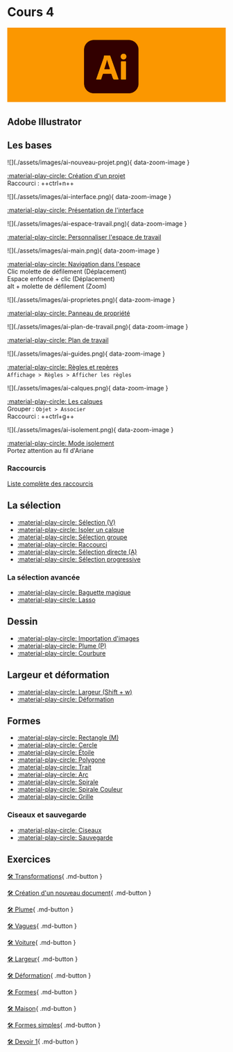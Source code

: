 # Cours 4

![](./assets/images/illustrator_banner.png)

## Adobe Illustrator





## Les bases

<div class="grid grid-1-2" markdown>
  ![](./assets/images/ai-nouveau-projet.png){ data-zoom-image }

  [:material-play-circle: Création d'un projet](https://cmontmorency365.sharepoint.com/:v:/s/TIM-582214-Animation2d77/ES5ddJzsh91LrbRnu6N642EBaWL34-pCoxRj9pk49v7VGg?e=kCswfy)
  <br>Raccourci : ++ctrl+n++
</div>

<div class="grid grid-1-2" markdown>
  ![](./assets/images/ai-interface.png){ data-zoom-image }

  [:material-play-circle: Présentation de l'interface](https://cmontmorency365.sharepoint.com/:v:/s/TIM-582214-Animation2d77/EcWxaKyOey9FiYqmafpdPz8B9hVhRJb88p_nxjLAEDctPA?e=FyjWXf)
</div>

<div class="grid grid-1-2" markdown>
  ![](./assets/images/ai-espace-travail.png){ data-zoom-image }

  [:material-play-circle: Personnaliser l'espace de travail](https://cmontmorency365.sharepoint.com/:v:/s/TIM-582214-Animation2d77/EU9vhuwP9-FChhvKBO4eAkYBkOffUVN3oSVgvquohjvP-Q?e=pbtden)
</div>

<div class="grid grid-1-2" markdown>
  ![](./assets/images/ai-main.png){ data-zoom-image }

  [:material-play-circle: Navigation dans l'espace](https://cmontmorency365.sharepoint.com/:v:/s/TIM-582214-Animation2d77/EdzZLfIhGG9GmDUD2nGWcgMBHbPFCwI8MMfUV5dnha9fEA?e=HNhpXb)
  <br>Clic molette de défilement (Déplacement)
  <br>Espace enfoncé + clic (Déplacement)
  <br>alt + molette de défilement (Zoom)
</div>

<div class="grid grid-1-2" markdown>
  ![](./assets/images/ai-proprietes.png){ data-zoom-image }

  [:material-play-circle: Panneau de propriété](https://cmontmorency365.sharepoint.com/:v:/s/TIM-582214-Animation2d77/EW_j7oaAnARLhmrcNtRhtg8BdoRPKLmP0eUcaETmwtS-2w?e=NjbWbt)
</div>

<div class="grid grid-1-2" markdown>
  ![](./assets/images/ai-plan-de-travail.png){ data-zoom-image }

  [:material-play-circle: Plan de travail](https://cmontmorency365.sharepoint.com/:v:/s/TIM-582214-Animation2d77/ETw2wfv38RlKsRFtHQip1aEB9x3zN4ainpbDqGPK9q-ImQ?e=ta4Dgu)
</div>

<div class="grid grid-1-2" markdown>
  ![](./assets/images/ai-guides.png){ data-zoom-image }

  [:material-play-circle: Règles et repères](https://cmontmorency365.sharepoint.com/:v:/s/TIM-582214-Animation2d77/EVWn5aelFqpOv_9d1i0JF78BymFyM5Ss_7aDn8zNncEsLA?e=RKKLMO)<br>`Affichage > Règles > Afficher les règles`
</div>

<div class="grid grid-1-2" markdown>
  ![](./assets/images/ai-calques.png){ data-zoom-image }

  [:material-play-circle: Les calques](https://cmontmorency365.sharepoint.com/:v:/s/TIM-582214-Animation2d77/EXbsq2fkhm9Ls9JeLlNmDhoBkZR8xBtMFOQl2qPzn7TNkQ?e=WF6FvR)
  <br>Grouper : `Objet > Associer`
  <br>Raccourci : ++ctrl+g++
</div>

<div class="grid grid-1-2" markdown>
  ![](./assets/images/ai-isolement.png){ data-zoom-image }

  [:material-play-circle: Mode isolement](https://cmontmorency365.sharepoint.com/:v:/s/TIM-582214-Animation2d77/EVevKy3jqq5KjV1rBFfBoGkBrFqKDurwihI2ObQDx-kIxw?e=6fCpJ5)<br>Portez attention au fil d'Ariane
</div>

### Raccourcis





[Liste complète des raccourcis](https://helpx.adobe.com/ca_fr/illustrator/using/default-keyboard-shortcuts.html)


## La sélection

* [:material-play-circle: Sélection (V)](https://cmontmorency365.sharepoint.com/:v:/s/TIM-582214-Animation2d77/EaM75QxzM9pBg9iYuG01uo8BGFVDSQtsSrFA6fXz2j2Jsw?e=xVHOsn)
* [:material-play-circle: Isoler un calque](https://cmontmorency365.sharepoint.com/:v:/s/TIM-582214-Animation2d77/EaZRkD8yyZxKjHLwzrjosvcBiqekxjsvFSqdn1JwwkwSrA?e=JxSc1w)
* [:material-play-circle: Sélection groupe](https://cmontmorency365.sharepoint.com/:v:/s/TIM-582214-Animation2d77/ERskOIzx8thBu_Z6Tom8z9EBd4UsYweOJA5eEjBLhsZ-8g?e=qdnQ6D)
* [:material-play-circle: Raccourci](https://cmontmorency365.sharepoint.com/:v:/s/TIM-582214-Animation2d77/EYw6eGTqZcZIkydVYmrKIQcBihC_ALXe1E0nPVuDnDN5fg?e=2peWP9)
* [:material-play-circle: Sélection directe (A)](https://cmontmorency365.sharepoint.com/:v:/s/TIM-582214-Animation2d77/EQbG5xgPIDlFh8gKp_bCcVcBDbhXN4hySTLMdBt-QKJP4g?e=iSHEmI)
* [:material-play-circle: Sélection progressive](https://cmontmorency365.sharepoint.com/:v:/s/TIM-582214-Animation2d77/ESVH-vYG0LhOvJF1E-1TfNEBBnzLVTHqTm8ULnFC1B_X3w?e=Myy2SJ)

### La sélection avancée
* [:material-play-circle: Baguette magique](https://cmontmorency365.sharepoint.com/:v:/s/TIM-582214-Animation2d77/EaDI5ZSDJzhEnBU3VXJ1zt8B47tGZ8ZoJeTMfisebov2BQ?e=328kHA)
* [:material-play-circle: Lasso](https://cmontmorency365.sharepoint.com/:v:/s/TIM-582214-Animation2d77/EeMB16q9Y2ZFiWqmSSqHNegBE6-OskRpaw1nPyw1g-vFtw?e=lTym2X)

## Dessin

* [:material-play-circle: Importation d'images](https://cmontmorency365.sharepoint.com/:v:/s/TIM-582214-Animation2d77/EadRHPzIucxFlI28D5gO0RgBIs3IZJ5KfBvqZThd9ODvNQ?e=8N6CPd)
* [:material-play-circle: Plume (P)](https://cmontmorency365.sharepoint.com/:f:/s/TIM-582214-Animation2d77/Eq8ZhUw3cV1IqNyni40oEZgBdq_dNHTLU51tnAMLyqFmAw?e=lwBTZr)
* [:material-play-circle: Courbure](https://cmontmorency365.sharepoint.com/:v:/s/TIM-582214-Animation2d77/EdEBCUstOuBDm53ceqGbNVsBIwBWuH7GxkZr7qhPyYix9w?e=Wdug0F)

## Largeur et déformation

* [:material-play-circle: Largeur (Shift + w)](https://cmontmorency365.sharepoint.com/:v:/s/TIM-582214-Animation2d77/EXSERtnu2vROpH40Q_RYJawBqrU7VpFVz6UKNfY2cHf-jg?e=btRNie)
* [:material-play-circle: Déformation](https://cmontmorency365.sharepoint.com/:v:/s/TIM-582214-Animation2d77/EZmlrOHAd7FBtB25jLFiV_0BmUID-i4BWHGGLEprKZshfA?e=pRgl4O)
    
## Formes

* [:material-play-circle: Rectangle (M)](https://cmontmorency365.sharepoint.com/:v:/s/TIM-582214-Animation2d77/EQxYAeW4G51FsiXGcDGOIP8B93DnMnndzRLxt_a8R8zBRA?e=h0kTU7)
* [:material-play-circle: Cercle](https://cmontmorency365.sharepoint.com/:v:/s/TIM-582214-Animation2d77/EQxYAeW4G51FsiXGcDGOIP8B93DnMnndzRLxt_a8R8zBRA?e=h0kTU7)
* [:material-play-circle: Étoile](https://cmontmorency365.sharepoint.com/:v:/s/TIM-582214-Animation2d77/EZX2hwnkga5Gs40mBRIsmoQBsl7C88Qf5870TUvM2Gjyeg?e=MF0Bze)
* [:material-play-circle: Polygone](https://cmontmorency365.sharepoint.com/:v:/s/TIM-582214-Animation2d77/ERjFIyvRbdxIqUXUJpZVPcUBtV3y_unzAOcQfgW_wkPMuA?e=aTTyb3)
* [:material-play-circle: Trait](https://cmontmorency365.sharepoint.com/:v:/s/TIM-582214-Animation2d77/EXEsMNgXyytBmvfM-W-rAU0BlKyCj0UZ6NrlleE5KkscPA?e=J5oJJS)
* [:material-play-circle: Arc](https://cmontmorency365.sharepoint.com/:v:/s/TIM-582214-Animation2d77/EfarjMb3n4lAmQ9Txg6PEzIBBe1vFkONITW7pvHF-ozADg?e=nDRVjK)
* [:material-play-circle: Spirale](https://cmontmorency365.sharepoint.com/:v:/s/TIM-582214-Animation2d77/Edkspx-v4p1PmUDZyI3cL1gBR6oyBkE1JzqiYCe5DbCy1w?e=lascoq)
* [:material-play-circle: Spirale Couleur](https://cmontmorency365.sharepoint.com/:v:/s/TIM-582214-Animation2d77/EVvP-2-lo8xCpKIDD85Uq7oBptG0p31i7O2kOMlK_Zisuw?e=XXtB9F)
* [:material-play-circle: Grille](https://cmontmorency365.sharepoint.com/:v:/s/TIM-582214-Animation2d77/EZxC7yf3LLJOoTvcyrN8-goBY7ikG1LdrwOMO_LEQFI55Q?e=3gB2at)
      
### Ciseaux et sauvegarde

* [:material-play-circle: Ciseaux](https://cmontmorency365.sharepoint.com/:v:/s/TIM-582214-Animation2d77/EbCiUHz89vNHlZJ-rFlhNgwBJBLCcG1O-b1DYVpIU9SLoQ?e=ZVYIng)
* [:material-play-circle: Sauvegarde](https://cmontmorency365.sharepoint.com/:v:/s/TIM-582214-Animation2d77/Ebuc6WA8nGRMsnv43au4gMoBDTC54PbZ3yWDyaoZYMl4Rw?e=M3af7U)

## Exercices

[🛠️ Transformations](./exercice_ai/00_transformations.md){ .md-button }   

[🛠️ Création d'un nouveau document](./exercice_ai/00_nouveau_doc.md){ .md-button }   

[🛠️ Plume](./exercice_ai/01_plume.md){ .md-button }   

[🛠️ Vagues](./exercice_ai/01_vagues.md){ .md-button }   

[🛠️ Voiture](./exercice_ai/01_voiture.md){ .md-button }   

[🛠️ Largeur](./exercice_ai/02_largeur.md){ .md-button }   

[🛠️ Déformation](./exercice_ai/02_deformation.md){ .md-button }   

[🛠️ Formes](./exercice_ai/03_formes.md){ .md-button }   

[🛠️ Maison](./exercice_ai/04_maison.md){ .md-button }    

[🛠️ Formes simples](./exercice_ai/04_formes_simples.md){ .md-button }   

[🛠️ Devoir 1](./exercice_ai/04_devoir_1.md){ .md-button }   